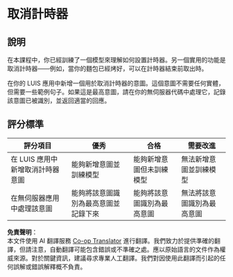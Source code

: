 <!--
CO_OP_TRANSLATOR_METADATA:
{
  "original_hash": "5a7262a0c48dfacdfe1ff91b20bf16fd",
  "translation_date": "2025-08-25T00:03:53+00:00",
  "source_file": "6-consumer/lessons/2-language-understanding/assignment.md",
  "language_code": "tw"
}
-->
# 取消計時器

## 說明

在本課程中，你已經訓練了一個模型來理解如何設置計時器。另一個實用的功能是取消計時器——例如，當你的麵包已經烤好，可以在計時器結束前取出時。

在你的 LUIS 應用中新增一個用於取消計時器的意圖。這個意圖不需要任何實體，但需要一些範例句子。如果這是最高意圖，請在你的無伺服器代碼中處理它，記錄該意圖已被識別，並返回適當的回應。

## 評分標準

| 評分項目 | 優秀 | 合格 | 需要改進 |
| -------- | ---- | ---- | -------- |
| 在 LUIS 應用中新增取消計時器意圖 | 能夠新增意圖並訓練模型 | 能夠新增意圖但未訓練模型 | 無法新增意圖並訓練模型 |
| 在無伺服器應用中處理該意圖 | 能夠將該意圖識別為最高意圖並記錄下來 | 能夠將該意圖識別為最高意圖 | 無法將該意圖識別為最高意圖 |

**免責聲明**：  
本文件使用 AI 翻譯服務 [Co-op Translator](https://github.com/Azure/co-op-translator) 進行翻譯。我們致力於提供準確的翻譯，但請注意，自動翻譯可能包含錯誤或不準確之處。應以原始語言的文件作為權威來源。對於關鍵資訊，建議尋求專業人工翻譯。我們對因使用此翻譯而引起的任何誤解或錯誤解釋概不負責。